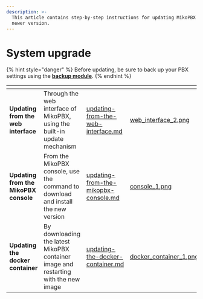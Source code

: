 ```yaml
---
description: >-
  This article contains step-by-step instructions for updating MikoPBX to a
  newer version.
---
```


# System upgrade

{% hint style="danger" %}
Before updating, be sure to back up your PBX settings using the [**backup module**](../backup.md).
{% endhint %}

<table data-view="cards"><thead><tr><th></th><th></th><th data-hidden data-card-target data-type="content-ref"></th><th data-hidden data-card-cover data-type="files"></th></tr></thead><tbody><tr><td><strong>Updating from the web interface</strong></td><td>Through the web interface of MikoPBX, using the built-in update mechanism</td><td><a href="updating-from-the-web-interface.md">updating-from-the-web-interface.md</a></td><td><a href="../../../.gitbook/assets/web_interface_2.png">web_interface_2.png</a></td></tr><tr><td><strong>Updating from the MikoPBX console</strong></td><td>From the MikoPBX console, use the command to download and install the new version</td><td><a href="updating-from-the-mikopbx-console.md">updating-from-the-mikopbx-console.md</a></td><td><a href="../../../.gitbook/assets/console_1.png">console_1.png</a></td></tr><tr><td><strong>Updating the docker container</strong></td><td>By downloading the latest MikoPBX container image and restarting with the new image</td><td><a href="updating-the-docker-container.md">updating-the-docker-container.md</a></td><td><a href="../../../.gitbook/assets/docker_container_1.png">docker_container_1.png</a></td></tr></tbody></table>

